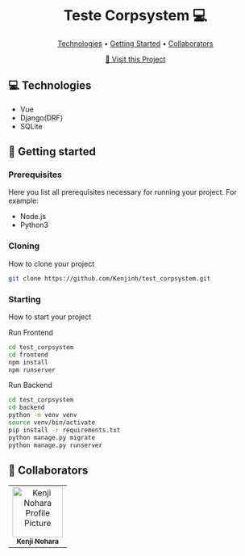 <h1 align="center" style="font-weight: bold;">Teste Corpsystem 💻</h1>

<p align="center">
 <a href="#tech">Technologies</a> • 
 <a href="#started">Getting Started</a> • 
  <a href="#colab">Collaborators</a>
</p>

<p align="center">
     <a href="https://github.com/Kenjinh/test_corpsystem">📱 Visit this Project</a>
</p>

<h2 id="technologies">💻 Technologies</h2>

- Vue
- Django(DRF)
- SQLite

<h2 id="started">🚀 Getting started</h2>

<h3>Prerequisites</h3>

Here you list all prerequisites necessary for running your project. For example:

- Node.js
- Python3

<h3>Cloning</h3>

How to clone your project

```bash
git clone https://github.com/Kenjinh/test_corpsystem.git
```

<h3>Starting</h3>

How to start your project

Run Frontend
```bash
cd test_corpsystem
cd frontend
npm install
npm runserver
```

Run Backend
```bash
cd test_corpsystem
cd backend
python -m venv venv
source venv/bin/activate
pip install -r requirements.txt
python manage.py migrate
python manage.py runserver
```

<h2 id="colab">🤝 Collaborators</h2>

<table>
  <tr>
    <td align="center">
      <a href="#">
        <img src="https://avatars.githubusercontent.com/u/70982015?v=4" width="100px;" alt="Kenji Nohara Profile Picture"/><br>
        <sub>
          <b>Kenji Nohara</b>
        </sub>
      </a>
    </td>
  </tr>
</table>